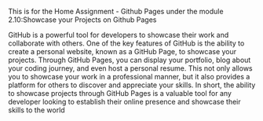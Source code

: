This is for the Home Assignment - Github Pages under the module 2.10:Showcase your Projects on Github Pages

GitHub is a powerful tool for developers to showcase their work and collaborate with others. One of the key features of GitHub is the ability to create a personal website, known as a GitHub Page, to showcase your projects. Through GitHub Pages, you can display your portfolio, blog about your coding journey, and even host a personal resume. This not only allows you to showcase your work in a professional manner, but it also provides a platform for others to discover and appreciate your skills. In short, the ability to showcase projects through GitHub Pages is a valuable tool for any developer looking to establish their online presence and showcase their skills to the world
